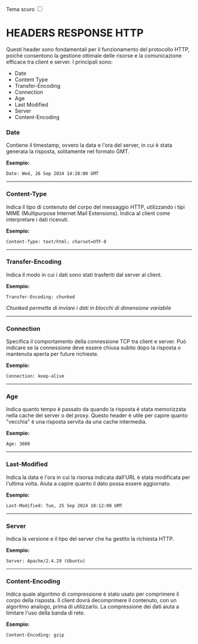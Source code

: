 <link rel="stylesheet" href="../style.css">

<label for="tema">Tema scuro</label>
<input type="checkbox" id="tema-scuro"></input>

# HEADERS RESPONSE HTTP

Questi header sono fondamentali per il funzionamento del protocollo HTTP, poiché consentono la gestione ottimale delle risorse e la comunicazione efficace tra client e server.
I principali sono:

-   Date
-   Content Type
-   Transfer-Encoding
-   Connection
-   Age
-   Last Modified
-   Server
-   Content-Encoding

### Date

Contiene il timestamp, ovvero la data e l'ora del server, in cui è stata generata la risposta, solitamente nel formato GMT.

**Esempio:**

```http
Date: Wed, 26 Sep 2024 14:28:00 GMT
```

---

### Content-Type

Indica il tipo di contenuto del corpo del messaggio HTTP, utilizzando i tipi MIME (Multipurpose Internet Mail Extensions). Indica al client come interpretare i dati ricevuti.

**Esempio:**

```http
Content-Type: text/html; charset=UTF-8
```

---

### Transfer-Encoding

Indica il modo in cui i dati sono stati trasferiti dal server al client.

**Esempio:**

```http
Transfer-Encoding: chunked
```

_Chunked permette di inviare i dati in blocchi di dimensione variabile_

---

### Connection

Specifica il comportamento della connessione TCP tra client e server. Può indicare se la connessione deve essere chiusa subito dopo la risposta o mantenuta aperta per future richieste.

**Esempio:**

```http
Connection: keep-alive
```

---

### Age

Indica quanto tempo è passato da quando la risposta è stata memorizzata nella cache del server o del proxy. Questo header è utile per capire quanto "vecchia" è una risposta servita da una cache intermedia.

**Esempio:**

```http
Age: 3600
```

---

### Last-Modified

Indica la data e l'ora in cui la risorsa indicata dall'URL è stata modificata per l'ultima volta. Aiuta a capire quanto il dato possa essere aggiornato.

**Esempio:**

```http
Last-Modified: Tue, 25 Sep 2024 10:12:00 GMT
```

---

### Server

Indica la versione e il tipo del server che ha gestito la richiesta HTTP.

**Esempio:**

```http
Server: Apache/2.4.29 (Ubuntu)
```

---

### Content-Encoding

Indica quale algoritmo di compressione è stato usato per comprimere il corpo della risposta. Il client dovrà decomprimere il contenuto, con un algoritmo analogo, prima di utilizzarlo.
La compressione dei dati aiuta a limitare l'uso della banda di rete.

**Esempio:**

```http
Content-Encoding: gzip
```
